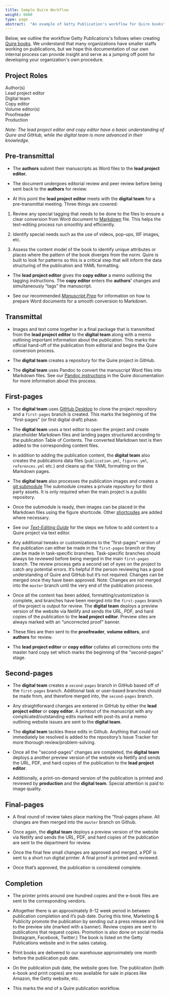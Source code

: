 ```yaml
---
title: Sample Quire Workflow
weight: 6600
type: page
abstract:  "An example of Getty Publication's workflow for Quire books"
---
```


Below, we outline the workflow Getty Publications's follows when creating [Quire books](https://www.getty.edu/publications/digital/digitalpubs.html). We understand that many organizations have smaller staffs working on publications, but we hope this documentation of our own internal process can provide insight and serve as a jumping off point for developing your organization's own procedure.

## Project Roles

Author(s) <br/>
Lead project editor <br/>
Digital team <br/>
Copy editor<br/>
Volume editor(s) <br/>
Proofreader <br/>
Production

*Note: The lead project editor and copy editor have a basic understanding of Quire and GitHub, while the digital team is more advanced in their knowledge.*

## Pre-transmittal

-   The **authors** submit their manuscripts as Word files to the **lead project editor.**

-   The document undergoes editorial review and peer review before being sent back to the **authors** for review.

-   At this point the **lead project editor** meets with the **digital team** for a pre-transmittal meeting. Three things are covered:

1. Review any special tagging that needs to be done to the files to ensure a clear conversion from Word document to [Markdown](/documentation/fundamentals/#markdown-basics) file. This helps the text-editing process run smoothly and efficiently.

2. Identify special needs such as the use of videos, pop-ups, IIIF images, etc.

3. Assess the content model of the book to identify unique attributes or places where the pattern of the book diverges from the norm. Quire is built to look for patterns so this is a critical step that will inform the data structuring of the publication and YAML formatting.

-   The **lead project editor** gives the **copy editor** a memo outlining the tagging instructions. The **copy editor** enters the **authors'** changes and simultaneously “tags” the manuscript.

<div class="box tip">

- See our recommended [*Manuscript Prep*](/learn/manuscript-prep/) for information on how to prepare Word documents for a smooth conversion to Markdown.

</div>

## Transmittal

-   Images and text come together in a final package that is transmitted from the **lead project editor** to the **digital team** along with a memo outlining important information about the publication. This marks the official hand-off of the publication from editorial and begins the Quire conversion process.

-   The **digital team** creates a repository for the Quire project in GitHub.

-   The **digital team** uses Pandoc to convert the manuscript Word files into Markdown files. See our [Pandoc instructions](/documentation/fundamentals/#microsoft-word-to-markdown-conversion) in the Quire documentation for more information about this process.

## First-pages

-   The **digital team** uses [GitHub Desktop](/documentation/github/) to clone the project repository and a `first-pages` branch is created. This marks the beginning of the "first-pages" (or first digital draft) phase.

-   The **digital team** uses a text editor to open the project and create placeholder Markdown files and landing pages structured according to the publication Table of Contents. The converted Markdown text is then added to the corresponding content files.

-   In addition to adding the publication content, the **digital team** also creates the publications data files (`publication.yml`, `figures.yml`, `references.yml` etc.) and cleans up the YAML formatting on the Markdown pages.

-   The **digital team** also processes the publication images and creates a [git submodule](https://github.blog/2016-02-01-working-with-submodules/) The submodule creates a private repository for third party assets. It is only required when the main project is a public repository.

-   Once the submodule is ready, then images can be placed in the Markdown files using the figure shortcode. Other [shortcodes](/documentation/page-content/#use-shortcodes-to-add-features) are added where necessary.

<div class="box tip">

- See our [*Text-Editing Guide*](/learn/text-editing/) for the steps we follow to add content to a Quire project via text editor.

</div>

-   Any additional tweaks or customizations to the "first-pages" version of the publication can either be made in the `first-pages` branch or they can be made in task-specific branches. Task-specific branches should always be reviewed before being merged in the main `first-pages` branch. The review process gets a second set of eyes on the project to catch any potential errors. It’s helpful if the person reviewing has a good understanding of Quire and GitHub but it’s not required. Changes can be merged once they have been approved. Note: Changes are not merged into the `master` branch until the very end of the publication process.

-   Once all the content has been added, formatting/customization is complete, and branches have been merged into the `first-pages` branch of the project is output for review. The **digital team** deploys a preview version of the website via Netlify and sends the URL, PDF, and hard copies of the publication to the **lead project editor**. Preview sites are always marked with an “uncorrected proof” banner.

-   These files are then sent to the **proofreader**, **volume editors**, and **authors** for review.

-   The **lead project editor** or **copy editor** collates all corrections onto the master hard copy set which marks the beginning of the "second-pages" stage.

## Second-pages

-   The **digital team** creates a `second-pages` branch in GitHub based off of the `first-pages` branch. Additional task or user-based branches should be made from, and therefore merged into, the `second-pages` branch.

-   Any straightforward changes are entered in GitHub by either the **lead project editor** or **copy editor.** A printout of the manuscript with any complicated/outstanding edits marked with post-its and a memo outlining website issues are sent to the **digital team**.

-   The **digital team** tackles these edits in Github. Anything that could not immediately be resolved is added to the repository’s Issue Tracker for more thorough review/problem-solving.

-   Once all the "second-pages" changes are completed, the **digital team** deploys a another preview version of the website via Netlify and sends the URL, PDF, and hard copies of the publication to the **lead project editor**.

-   Additionally, a print-on-demand version of the publication is printed and reviewed by **production** and the **digital team**. Special attention is paid to image quality.

## Final-pages

-   A final round of review takes place marking the "final-pages phase. All changes are then merged into the `master` branch on Github.

-   Once again, the **digital team** deploys a preview version of the website via Netlify and sends the URL, PDF, and hard copies of the publication are sent to the department for review.

-   Once the final few small changes are approved and merged, a PDF is sent to a short run digital printer. A final proof is printed and reviewed.

-   Once that’s approved, the publication is considered complete.

## Completion

-   The printer prints around one hundred copies and the e-book files are sent to the corresponding vendors.

-   Altogether there is an approximately 8-12 week period in between publication completion and it’s pub date. During this time, Marketing & Publicity promote the publication by sending out a press release and link to the preview site (marked with a banner). Review copies are sent to publications that request copies. Promotion is also done on social media (Instagram, Facebook, Twitter.) The book is listed on the Getty Publications website and in the sales catalog.

-   Print books are delivered to our warehouse approximately one month before the publication pub date.

-   On the publication pub date, the website goes live. The publication (both e-book and print copies) are now available for sale in places like Amazon, the Getty website, etc.

-   This marks the end of a Quire publication workflow.
